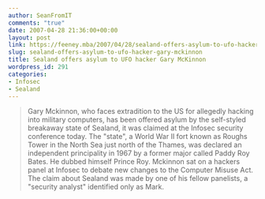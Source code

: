 ```yaml
---
author: SeanFromIT
comments: "true"
date: 2007-04-28 21:36:00+00:00
layout: post
link: https://feeney.mba/2007/04/28/sealand-offers-asylum-to-ufo-hacker-gary-mckinnon/
slug: sealand-offers-asylum-to-ufo-hacker-gary-mckinnon
title: Sealand offers asylum to UFO hacker Gary McKinnon
wordpress_id: 291
categories:
- Infosec
- Sealand
---
```


<blockquote>Gary Mckinnon, who faces extradition to the US for allegedly hacking into military computers, has been offered asylum by the self-styled breakaway state of Sealand, it was claimed at the Infosec security conference today. The "state", a World War II fort known as Roughs Tower in the North Sea just north of the Thames, was declared an independent principality in 1967 by a former major called Paddy Roy Bates. He dubbed himself Prince Roy. Mckinnon sat on a hackers panel at Infosec to debate new changes to the Computer Misuse Act. The claim about Sealand was made by one of his fellow panelists, a "security analyst" identified only as Mark.</blockquote>
